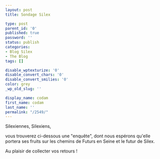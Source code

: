 ```yaml
---
layout: post
title: Sondage Silex

type: post
parent_id: '0'
published: true
password: ''
status: publish
categories:
- Blog Silex
- The Blog
tags: []

disable_wptexturize: '0'
disable_convert_chars: '0'
disable_convert_smilies: '0'
color: grey
_wp_old_slug: ''

display_name: codam
first_name: codam
last_name: ''
permalink: "/2549/"
---
```


Silexiennes, Silexiens,

vous trouverez ci-dessous une "enquête", dont nous espérons qu'elle portera ses fruits sur les chemins de Futurs en Seine et le futur de Silex.

Au plaisir de collecter vos retours !
